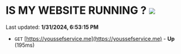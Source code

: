 # IS MY WEBSITE RUNNING ? [![](https://img.shields.io/static/v1?label=Sponsor&message=%E2%9D%A4&logo=GitHub&color=%23fe8e86)](https://github.com/sponsors/<username>)

Last updated: **1/31/2024, 6:53:15 PM**

- `GET` [https://youssefservice.me](https://youssefservice.me) - **Up** (195ms)
